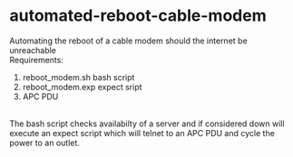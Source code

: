 # automated-reboot-cable-modem
Automating the reboot of a cable modem should the internet be unreachable<br>
Requirements:
<br>
1) reboot_modem.sh bash script<br>
2) reboot_modem.exp expect sript<br>
3) APC PDU<br>
<br>
The bash script checks availabilty of a server and if considered down will execute an expect script which will telnet to an APC PDU
and cycle the power to an outlet.
